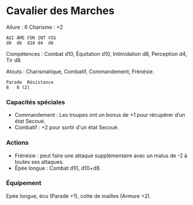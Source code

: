 # Cavalier des Marches

Allure : 6
Charisme : +2


	AGI	ÂME	FOR	INT	VIG
	d8	d6	d10	d4	d8

Compétences : Combat d10, Équitation d10, Intimidation d8, Perception d4, Tir d8.

Atouts : Charismatique, Combatif, Commandement, Frénésie.

	Parade	Résistance
	8	8 (2)

### Capacités spéciales

- Commandement : Les troupes ont un bonus de +1 pour récupérer d’un état Secoué.
- Combatif : +2 pour sortir d'un état Secoué.

### Actions

- Frénésie : peut faire une attaque supplémentaire avec un malus de -2 à toutes ses attaques.
- Épée longue : Combat d10, d10+d8.

### Équipement
Epée longue, écu (Parade +1), cotte de mailles (Armure +2).

